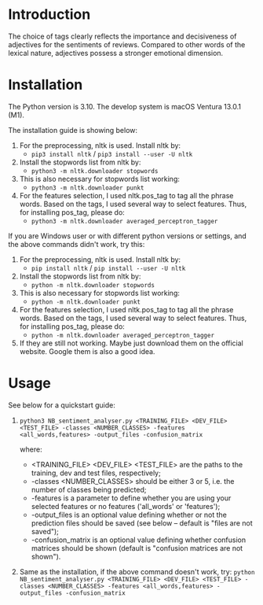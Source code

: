 # Introduction
The choice of tags clearly reflects the importance and decisiveness of adjectives for the sentiments of reviews. Compared to other words of the lexical nature, adjectives possess a stronger emotional dimension.

# Installation
The Python version is 3.10. The develop system is macOS Ventura 13.0.1 (M1).

The installation guide is showing below:

1. For the preprocessing, nltk is used. Install nltk by:
    * `pip3 install nltk` / `pip3 install --user -U nltk`
2. Install the stopwords list from nltk by:
    * `python3 -m nltk.downloader stopwords`
3. This is also necessary for stopwords list working:
    * `python3 -m nltk.downloader punkt`
4. For the features selection, I used nltk.pos_tag to tag all the phrase words. Based on the tags, I used several way to select features. Thus, for installing pos_tag, please do:
    * `python3 -m nltk.downloader averaged_perceptron_tagger`


If you are Windows user or with different python versions or settings, and the above commands didn't work, try this:
1. For the preprocessing, nltk is used. Install nltk by:
    * `pip install nltk` / `pip install --user -U nltk`
2. Install the stopwords list from nltk by:
    * `python -m nltk.downloader stopwords`
3. This is also necessary for stopwords list working:
    * `python -m nltk.downloader punkt`
4. For the features selection, I used nltk.pos_tag to tag all the phrase words. Based on the tags, I used several way to select features. Thus, for installing pos_tag, please do:
    * `python -m nltk.downloader averaged_perceptron_tagger`
5. If they are still not working. Maybe just download them on the official website. Google them is also a good idea.

# Usage
See below for a quickstart guide:

1. `python3 NB_sentiment_analyser.py <TRAINING_FILE> <DEV_FILE> <TEST_FILE> -classes <NUMBER_CLASSES> -features <all_words,features> -output_files -confusion_matrix`

    where:
    * <TRAINING_FILE> <DEV_FILE> <TEST_FILE> are the paths to the training, dev and test files, respectively;
    * -classes <NUMBER_CLASSES> should be either 3 or 5, i.e. the number of classes being predicted;
    * -features is a parameter to define whether you are using your selected features or no features ('all_words' or 'features');
    * -output_files is an optional value defining whether or not the prediction files should be saved (see below – default is "files are not saved"); 
    * -confusion_matrix is an optional value defining whether confusion matrices should be shown (default is "confusion matrices are not shown").

2. Same as the installation, if the above command doesn't work, try:
    `python NB_sentiment_analyser.py <TRAINING_FILE> <DEV_FILE> <TEST_FILE> -classes <NUMBER_CLASSES> -features <all_words,features> -output_files -confusion_matrix`